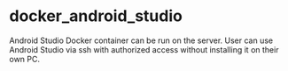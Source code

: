 # docker_android_studio
Android Studio Docker container can be run on the server. User can use Android Studio via ssh with authorized access without installing it on their own PC.
